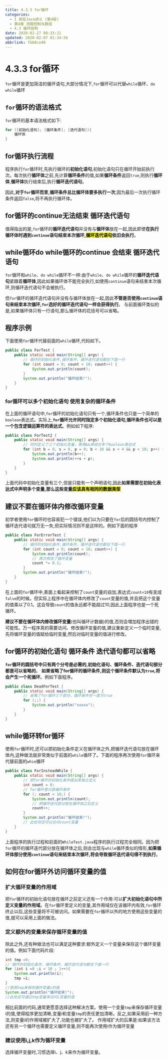 ```yaml
---
title: 4.3.3 for循环
categories: 
  - 1 疯狂Java讲义 (第4版)
  - 第4章 流酲控制与数组
  - 4.3 循环结构
date: 2020-01-27 08:33:11
updated: 2020-02-07 01:34:56
abbrlink: fbb8ce40
---
```

# 4.3.3 for循环
`for`循环是更加简洁的循环语句,大部分情况下,`for`循环可以代替`while`循环、`do while`循环
## `for`循环的语法格式
`for`循环的基本语法格式如下:
```java
for ([初始化语句]; [循环条件]; [迭代语句]){
    循环体
}
```
## for循环执行流程
程序执行`for`循环时,先执行循环的**初始化语句**,初始化语句只在循环开始前执行次。每次执行**循环体**之前,先计算**循环条件**的值,如果**循环条件**返回`true`,则执行**循环体**,**循环体**执行结束后,执行**循环迭代语句**。

因此,**对于`for`循环而言,循环条件总比循环体要多执行一次**,因为最后一次执行循环条件返回`false`,将不再执行循环体。
## for循环的continue无法结束 循环迭代语句
值得指出的是,`for`循环的**循环迭代语句**并没有与**循环体**放在一起,因此即使**在执行循环体时遇到`continue`语句结束本次循环,<mark>循环迭代语句</mark>依旧会执行**。
## while循环do while循环的continue 会结束 循环迭代语句
`for`循环和`while`、`do while`循环不一样:由于`while`、`do while`循环的**循环迭代语句**紧跟着**循环体**,因此如果循环体不能完全执行,如使用`continue`语句来结束本次循环,则循环迭代语句不会被执行。

但`for`循环的循环迭代语句并没有与循环体放在一起,因此**不管是否使用`continue`语句来结束本次循环,`for`选好的循环迭代语句一样会获得执行**。
与前面循环类似的是,如果循环体只有一行语句,那么循环体的花括号可以省略。
## 程序示例
下面使用`for`循环代替前面的`while`循环,代码如下。
```java
public class ForTest {
    public static void main(String[] args) {
        // 循环的初始化条件,循环条件，循环迭代语句都在下面一行
        for (int count = 0; count < 10; count++) {
            System.out.println(count);
        }
        System.out.println("循环结束!");
    }
}
```
### for循环可以多个初始化语句 使用复杂的循环条件
在上面的循环语句中,`for`循环的初始化语句只有一个,循环条件也只是一个简单的`boolean`表达式。实际上,**`for`循环允许同时指定多个初始化语句,循环条件也可以是一个包含逻辑运算符的表达式**。例如如下程序:
```java
public class ForTest2 {
    public static void main(String[] args) {
        // 同时定义了三个初始化变量，使用&&来组合多个boolean表达式
        for (int b = 0, s = 0, p = 0; b < 10 && s < 4 && p < 10; p++) {
            System.out.println(b++);
            System.out.println(++s + p);
        }
    }
}
```
上面代码中初始化变量有三个,但是只能有一个声明语句,因此**如果需要在初始化表达式中声明多个变量,那么这些变量<mark>应该具有相同的数据类型</mark>**
## 建议不要在循环体内修改循环变量
初学者使用`for`循环时也容易犯一个错误,他们以为只要在`for`后的圆括号内控制了循环迭代语句就万无一失,但实际情况则不是这样的。例如下面的程序
```java
public class ForErrorTest {
    public static void main(String[] args) {
        // 循环的初始化条件,循环条件，循环迭代语句都在下面一行
        for (int count = 0; count < 10; count++) {
            System.out.println(count);
            // 再次修改了循环变量
            count *= 0.1;
        }
        System.out.println("循环结束!");
    }
}
```
在上面的`for`循环中,表面上看起来控制了`count`变量的自加,表达式`count<10`有变成`false`的时候。但实际上程序中在循环体内修改了`count`变量的值,并且把这个变量的值乘以了0.1。这会导致`count`的值永远都不能超过10,因此上面程序也是一个死循环。

**建议不要在循环体内修改循环变量**(也叫循环计数器)的值,否则会増加程序出错的可能性。万一程序真的需要访问、修改循环变量的值,建议重新定义一个临时变量,先将循环变量的值赋给临时变量,然后对临时变量的值进行修改。

## for循环的初始化语句 循环条件 迭代语句都可以省略
**`for`循环的圆括号中只有两个分号是必需的,初始化语句、循环条件、迭代语句部分都是可以省略的**。
**如果省略了for循环的循环条件,则这个循环条件默认为`true`,将会产生一个死循环**。例如下面程序。
```java
public class DeadForTest {
    public static void main(String[] args) {
        // 省略了for循环三个部分，循环条件将一直为true
        for (;;) {
            System.out.println("xxxxx");
        }
    }
}
```
## while循环转for循环
使用`for`循环时,还可以把初始化条件定义在循环体之外,把循环迭代语句放在循环体内,这种做法就非常类似于前面的`while`循环了。下面的程序再次使用`for`循环来代替前面的`whie`循环
```java
public class ForInsteadWhile {
    public static void main(String[] args) {
        // 把for循环的初始化条件提出来独立定义
        int count = 0;
        // for循环里只放循环条件
        for (; count < 10;) {
            System.out.println(count);
            // 把循环迭代部分放在循环体之后定义
            count++;
        }
        System.out.println("循环结束!");
        // 此处将还可以访问count变量
    }
}
```
上面程序的执行过程和前面的`WhileTest.java`程序的执行过程完全相同。因为把`for`循环的循环迭代部分放在循环体之后,则会岀现与`while`循环类似的情形,**如果循环体部分使用`continue`语句来结束本次循环,将会导致循环迭代语句得不到执行**。

## 如何在for循环外访问循环变量的值
### 扩大循环变量的作用域
把`for`循环的初始化语句放在循环之前定义还有一个作用:可以**扩大初始化语句中所定义变量的作用域**。在`for`循环里定义的变量,其作用域仅在该循环内有效,`for`循环终止以后,这些变量将不可被访问。如果需要在`for`循环以外的地方使用这些变量的值,就可以采用上面的做法。
### 定义额外的变量来保存循环变量的值
除此之外,还有种做法也可以满足这种要求:额外定义一个变量来保存这个循环变量的值。例如下面代码片段:
```java
int tmp =0;
//′循环的初始化条件、循环条件、循环迭代语句都在下面一行
for (int i =0 ;i < 10 ; 1++){
    System.out.println(i);
    tmp =i;
}
//使用tmp来保存循环变量i的值
System.out.println("循环结束!");
//此处还可通过tmp变量来访问i变量的值
```
相比前面的代码,通常更愿意选择这种解决方案。使用一个变量`tmp`来保存循环变量i的值,使得程序更加清晰,变量i和变量`tmp`的责任更加清晰。反之,如果采用前一种方法,则变量i的作用域被扩大了,功能也被扩大了。
作用域扩大的后果是:如果该方法还有另一个循环也需要定义循环变量,则不能再次使用i作为循环变量
### 建议使用i,j,k作为循环变量
选择循环变量时,习惯选择i、j、k来作为循环变量。
